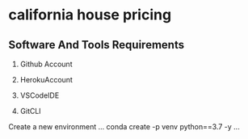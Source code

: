 # california house pricing

## Software And Tools Requirements

1. Github Account

2. HerokuAccount

3. VSCodeIDE

4. GitCLI

Create a new environment
...
conda create -p venv python==3.7 -y
...